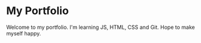 # My Portfolio 

Welcome to my portfolio. I'm learning JS, HTML, CSS and Git. Hope to make myself happy. 